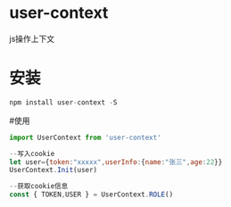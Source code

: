 # user-context
js操作上下文

# 安装
``` javascript
npm install user-context -S
``` 


#使用

``` javascript
import UserContext from 'user-context'

--写入cookie
let user={token:"xxxxx",userInfo:{name:"张三",age:22}}
UserContext.Init(user)

--获取cookie信息
const { TOKEN,USER } = UserContext.ROLE()

``` 

